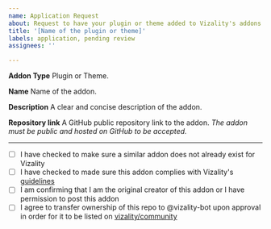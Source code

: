 ```yaml
---
name: Application Request
about: Request to have your plugin or theme added to Vizality's addons list, as well as our website and in-app selection.
title: '[Name of the plugin or theme]' 
labels: application, pending review
assignees: ''

---
```


**Addon Type**
Plugin or Theme.

**Name**
Name of the addon.

**Description**
A clear and concise description of the addon.

**Repository link**
A GitHub public repository link to the addon. *The addon must be public and hosted on GitHub to be accepted.*

----

- [ ] I have checked to make sure a similar addon does not already exist for Vizality
- [ ] I have checked to made sure this addon complies with Vizality's [guidelines](https://github.com/vizality/community/blob/main/GUIDELINES.md)
- [ ] I am confirming that I am the original creator of this addon or I have permission to post this addon
- [ ] I agree to transfer ownership of this repo to @vizality-bot upon approval in order for it to be listed on [vizality/community](https://github.com/vizality/community)
